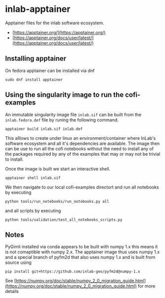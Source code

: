 # inlab-apptainer

Apptainer files for the inlab software ecosystem. 

- [https://apptainer.org/](https://apptainer.org/)
- [https://apptainer.org/docs/user/latest/](https://apptainer.org/docs/user/latest/)

## Installing apptainer

On fedora apptainer can be installed via dnf

```
sudo dnf install apptainer
```

## Using the singularity image to run the cofi-examples

An immutable singularity image file `inlab.sif` can be built from the `inlab.fedora.def` file by runing the following command. 

```
apptainer build inlab.sif inlab.def
```

This alllows to create under linux an environment/container where InLab's software ecosystem and all it's dependencies are available. The image then can be use to run all the cofi notebooks without the need to install any of the packages required by any of the examples that may or may not be trivial to install. 

Once the image is built we start an interactive shell. 

```
apptainer shell inlab.sif
```

We then navigate to our local cofi-examples directort and  run all notebooks by executing

```
python tools/run_notebooks/run_notebooks.py all
```

and all scripts by executing
```
python tools/validation/test_all_notebooks_scripts.py
```

## Notes
PyGimli installed via conda appears to be built with numpy 1.x this means it is not comaptible with numpy 2.x. The apptainer image thus uses numpy 1.x and a special branch of pyfm2d that also uses numpy 1.x and is built from source using

```
pip install git+https://github.com/inlab-geo/pyfm2d@numpy-1.x
```

See [https://numpy.org/doc/stable/numpy_2_0_migration_guide.html](https://numpy.org/doc/stable/numpy_2_0_migration_guide.html) for more details

